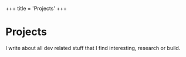 +++
title = 'Projects'
+++

# Projects
I write about all dev related stuff that I find interesting, research or build.
